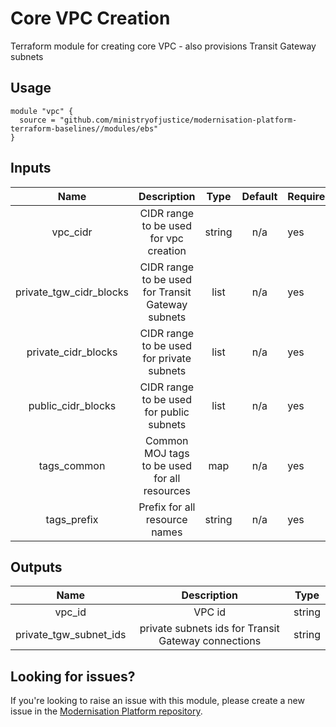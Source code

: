 # Core VPC Creation

Terraform module for creating core VPC - also provisions Transit Gateway subnets

## Usage

```
module "vpc" {
  source = "github.com/ministryofjustice/modernisation-platform-terraform-baselines//modules/ebs"
}
```

## Inputs
|                Name                |                           Description                           |  Type  | Default | Required |
|:----------------------------------:|:---------------------------------------------------------------:|:------:|:-------:|----------|
|             vpc_cidr               |         CIDR range to be used for vpc creation                  | string |   n/a   | yes      |
|      private_tgw_cidr_blocks       |         CIDR range to be used for Transit Gateway subnets       |  list  |   n/a   | yes      |
|        private_cidr_blocks         |         CIDR range to be used for private subnets               |  list  |   n/a   | yes      |
|         public_cidr_blocks         |         CIDR range to be used for public subnets                |  list  |   n/a   | yes      |
|            tags_common             |         Common MOJ tags to be used for all resources            |  map   |   n/a   | yes      |
|            tags_prefix             |         Prefix for all resource names                           | string |   n/a   | yes      |

## Outputs
|                Name                |                           Description                           |  Type  |
|:----------------------------------:|:---------------------------------------------------------------:|:------:|
|  vpc_id                            | VPC id                                                          | string |
|  private_tgw_subnet_ids            | private subnets ids for Transit Gateway connections             | string |

## Looking for issues?
If you're looking to raise an issue with this module, please create a new issue in the [Modernisation Platform repository](https://github.com/ministryofjustice/modernisation-platform/issues).
